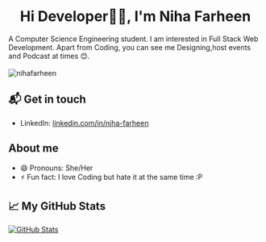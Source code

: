 <h1 align="center">Hi Developer👋🏻, I'm Niha Farheen </h1>

 A Computer Science Engineering student. I am interested in Full Stack Web Development. Apart from Coding, you can see me Designing,host events and Podcast at times 😊.<br><br>
<img src="https://komarev.com/ghpvc/?username=nihafarheen" alt="nihafarheen" />
## 📬 Get in touch

- LinkedIn: [linkedin.com/in/niha-farheen][1]

## About me

- 😄 Pronouns: She/Her
- ⚡ Fun fact: I love Coding but hate it at the same time :P

## &#x1f4c8; My GitHub Stats

<a href="https://github.com/nihafarheen/nihafarheen">
  <img align="center" src="https://github-readme-stats.vercel.app/api?username=nihafarheen&show_icons=true&line_height=27&count_private=true&title_color=ffffff&text_color=c9cacc&icon_color=2bbc8a&bg_color=1d1f21" alt="GitHub Stats" />
</a>

[1]:https://www.linkedin.com/in/niha-farheen/
